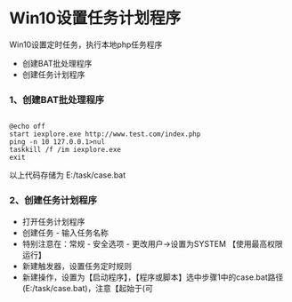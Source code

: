 # Win10设置任务计划程序

Win10设置定时任务，执行本地php任务程序

- 创建BAT批处理程序
- 创建任务计划程序


### 1、创建BAT批处理程序

<pre><code>
@echo off
start iexplore.exe http://www.test.com/index.php
ping -n 10 127.0.0.1>nul
taskkill /f /im iexplore.exe
exit
</code></pre>

以上代码存储为 E:/task/case.bat

### 2、创建任务计划程序

* 打开任务计划程序
* 创建任务 - 输入任务名称
* 特别注意在：常规 - 安全选项 - 更改用户->设置为SYSTEM 【使用最高权限运行】
* 新建触发器，设置任务定时规则
* 新建操作，设置为【启动程序】，【程序或脚本】选中步骤1中的case.bat路径(E:/task/case.bat)，注意【起始于(可
